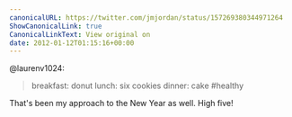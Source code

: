 ```yaml
---
canonicalURL: https://twitter.com/jmjordan/status/157269380344971264
ShowCanonicalLink: true
CanonicalLinkText: View original on
date: 2012-01-12T01:15:16+00:00
---
```

@laurenv1024:

> breakfast: donut
> lunch: six cookies
> dinner: cake
> #healthy

That's been my approach to the New Year as well. High five!